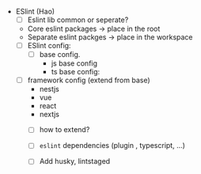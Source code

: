 - ESlint (Hao)
    + [ ] Eslint lib common or seperate?
    + Core eslint packages -> place in the root
    + Separate eslint packges -> place in the workspace
    + [ ] ESlint config:
        + [ ] base config. 
	        + js base config
	        + ts base config: 
	- [ ] framework config (extend from base)
		- nestjs
		- vue
		- react
		- nextjs
        + [ ] how to extend?
        + [ ] `eslint` dependencies (plugin , typescript, ...)
        + [ ] Add husky, lintstaged

